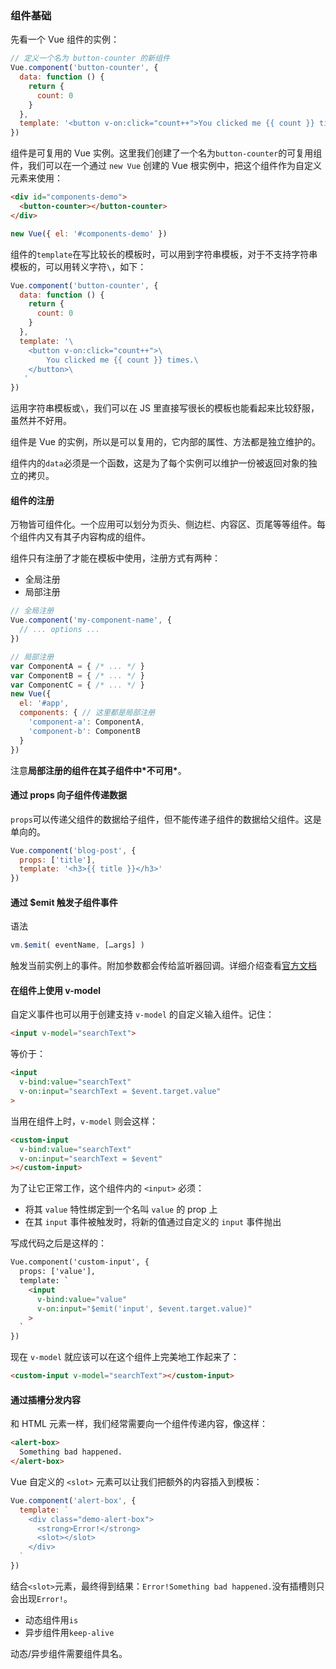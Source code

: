 ### 组件基础

先看一个 Vue 组件的实例：

```js
// 定义一个名为 button-counter 的新组件
Vue.component('button-counter', {
  data: function () {
    return {
      count: 0
    }
  },
  template: '<button v-on:click="count++">You clicked me {{ count }} times.</button>'
})
```

组件是可复用的 Vue 实例。这里我们创建了一个名为`button-counter`的可复用组件，我们可以在一个通过 `new Vue` 创建的 Vue 根实例中，把这个组件作为自定义元素来使用：

```html
<div id="components-demo">
  <button-counter></button-counter>
</div>
```

```js
new Vue({ el: '#components-demo' })
```

组件的`template`在写比较长的模板时，可以用到字符串模板，对于不支持字符串模板的，可以用转义字符`\`，如下：

```js
Vue.component('button-counter', {
  data: function () {
    return {
      count: 0
    }
  },
  template: '\
    <button v-on:click="count++">\
    	You clicked me {{ count }} times.\
    </button>\
   '
})
```

运用字符串模板或`\`，我们可以在 JS 里直接写很长的模板也能看起来比较舒服，虽然并不好用。

组件是 Vue 的实例，所以是可以复用的，它内部的属性、方法都是独立维护的。

组件内的`data`必须是一个函数，这是为了每个实例可以维护一份被返回对象的独立的拷贝。

#### 组件的注册

万物皆可组件化。一个应用可以划分为页头、侧边栏、内容区、页尾等等组件。每个组件内又有其子内容构成的组件。

组件只有注册了才能在模板中使用，注册方式有两种：

- 全局注册
- 局部注册

```js
// 全局注册
Vue.component('my-component-name', {
  // ... options ...
})

// 局部注册
var ComponentA = { /* ... */ }
var ComponentB = { /* ... */ }
var ComponentC = { /* ... */ }
new Vue({
  el: '#app',
  components: { // 这里都是局部注册
    'component-a': ComponentA,
    'component-b': ComponentB
  }
})
```

注意**局部注册的组件在其子组件中\*不可用\***。

#### 通过 props 向子组件传递数据

`props`可以传递父组件的数据给子组件，但不能传递子组件的数据给父组件。这是单向的。

```js
Vue.component('blog-post', {
  props: ['title'],
  template: '<h3>{{ title }}</h3>'
})
```

#### 通过 $emit 触发子组件事件

语法

```js
vm.$emit( eventName, […args] )
```

触发当前实例上的事件。附加参数都会传给监听器回调。详细介绍查看[官方文档](https://cn.vuejs.org/v2/api/#vm-emit)

#### 在组件上使用 v-model

自定义事件也可以用于创建支持 `v-model` 的自定义输入组件。记住：

```html
<input v-model="searchText">
```

等价于：

```html
<input
  v-bind:value="searchText"
  v-on:input="searchText = $event.target.value"
>
```

当用在组件上时，`v-model` 则会这样：

```html
<custom-input
  v-bind:value="searchText"
  v-on:input="searchText = $event"
></custom-input>
```

为了让它正常工作，这个组件内的 `<input>` 必须：

- 将其 `value` 特性绑定到一个名叫 `value` 的 prop 上
- 在其 `input` 事件被触发时，将新的值通过自定义的 `input` 事件抛出

写成代码之后是这样的：

```html
Vue.component('custom-input', {
  props: ['value'],
  template: `
    <input
      v-bind:value="value"
      v-on:input="$emit('input', $event.target.value)"
    >
  `
})
```

现在 `v-model` 就应该可以在这个组件上完美地工作起来了：

```html
<custom-input v-model="searchText"></custom-input>
```

#### 通过插槽分发内容

和 HTML 元素一样，我们经常需要向一个组件传递内容，像这样：

```html
<alert-box>
  Something bad happened.
</alert-box>
```

Vue 自定义的 `<slot>` 元素可以让我们把额外的内容插入到模板：

```js
Vue.component('alert-box', {
  template: `
    <div class="demo-alert-box">
      <strong>Error!</strong>
      <slot></slot>
    </div>
  `
})
```

结合`<slot>`元素，最终得到结果：`Error!Something bad happened.`没有插槽则只会出现`Error!`。

- 动态组件用`is`
- 异步组件用`keep-alive`

动态/异步组件需要组件具名。